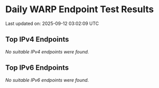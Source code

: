 # Daily WARP Endpoint Test Results

Last updated on: 2025-09-12 03:02:09 UTC

## Top IPv4 Endpoints

*No suitable IPv4 endpoints were found.*


## Top IPv6 Endpoints

*No suitable IPv6 endpoints were found.*

